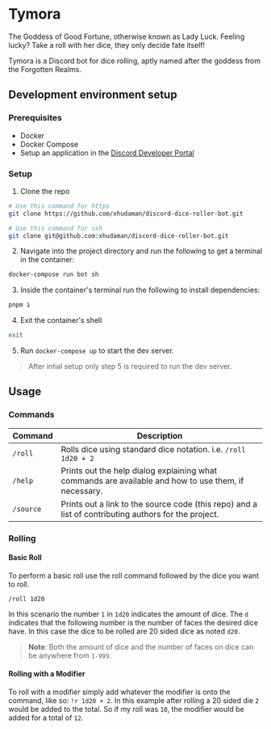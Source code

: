 # Tymora

The Goddess of Good Fortune, otherwise known as Lady Luck. Feeling lucky? Take a roll with her dice, they only decide fate itself!

Tymora is a Discord bot for dice rolling, aptly named after the goddess from the Forgotten Realms.

## Development environment setup

### Prerequisites

- Docker
- Docker Compose
- Setup an application in the [Discord Developer Portal](https://discord.com/developers/applications)

### Setup

1. Clone the repo

```bash
# Use this command for https
git clone https://github.com/xhudaman/discord-dice-roller-bot.git

# Use this command for ssh
git clone git@github.com:xhudaman/discord-dice-roller-bot.git
```

2. Navigate into the project directory and run the following to get a terminal in the container:

```bash
docker-compose run bot sh
```

3. Inside the container's terminal run the following to install dependencies:

```bash
pnpm i
```

4. Exit the container's shell

```bash
exit
```

5. Run `docker-compose up` to start the dev server.

> After intial setup only step 5 is required to run the dev server.

## Usage

### Commands

| Command   | Description                                                                                          |
| --------- | ---------------------------------------------------------------------------------------------------- |
| `/roll`   | Rolls dice using standard dice notation. i.e. `/roll 1d20 + 2`                                       |
| `/help`   | Prints out the help dialog explaining what commands are available and how to use them, if necessary. |
| `/source` | Prints out a link to the source code (this repo) and a list of contributing authors for the project. |

### Rolling

#### Basic Roll

To perform a basic roll use the roll command followed by the dice you want to roll.

```
/roll 1d20
```

In this scenario the number `1` in `1d20` indicates the amount of dice. The `d` indicates that the following number is the number of faces the desired dice have. In this case the dice to be rolled are 20 sided dice as noted `d20`.

> **Note**: Both the amount of dice and the number of faces on dice can be anywhere from `1-999`.

#### Rolling with a Modifier

To roll with a modifier simply add whatever the modifier is onto the command, like so: `!r 1d20 + 2`. In this example after rolling a 20 sided die `2` would be added to the total. So if my roll was `10`, the modifier would be added for a total of `12`.
